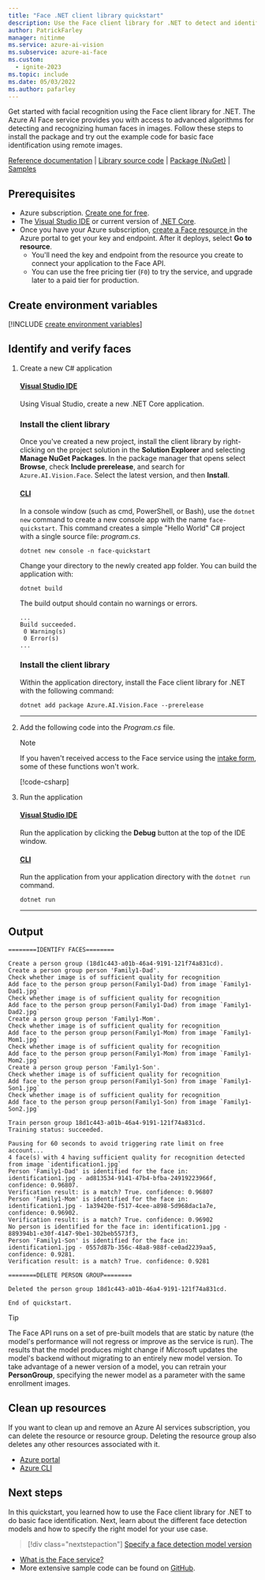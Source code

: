 ```yaml
---
title: "Face .NET client library quickstart"
description: Use the Face client library for .NET to detect and identify faces (facial recognition search).
author: PatrickFarley
manager: nitinme
ms.service: azure-ai-vision
ms.subservice: azure-ai-face
ms.custom:
  - ignite-2023
ms.topic: include
ms.date: 05/03/2022
ms.author: pafarley
---
```


Get started with facial recognition using the Face client library for .NET. The Azure AI Face service provides you with access to advanced algorithms for detecting and recognizing human faces in images. Follow these steps to install the package and try out the example code for basic face identification using remote images.

[Reference documentation](https://aka.ms/azsdk-csharp-face-ref) | [Library source code](https://github.com/Azure/azure-sdk-for-net/tree/main/sdk/face/Azure.AI.Vision.Face) | [Package (NuGet)](https://aka.ms/azsdk-csharp-face-pkg) | [Samples](https://github.com/Azure/azure-sdk-for-net/tree/main/sdk/face/Azure.AI.Vision.Face/samples)

## Prerequisites

* Azure subscription. [Create one for free](https://azure.microsoft.com/free/cognitive-services/).
* The [Visual Studio IDE](https://visualstudio.microsoft.com/vs/) or current version of [.NET Core](https://dotnet.microsoft.com/download/dotnet-core).
* Once you have your Azure subscription, <a href="https://portal.azure.com/#create/Microsoft.CognitiveServicesFace"  title="Create a Face resource"  target="_blank">create a Face resource </a> in the Azure portal to get your key and endpoint. After it deploys, select **Go to resource**.
    * You'll need the key and endpoint from the resource you create to connect your application to the Face API.
    * You can use the free pricing tier (`F0`) to try the service, and upgrade later to a paid tier for production.


## Create environment variables

[!INCLUDE [create environment variables](../face-environment-variables.md)]

## Identify and verify faces

1. Create a new C# application

    #### [Visual Studio IDE](#tab/visual-studio)

    Using Visual Studio, create a new .NET Core application. 

    ### Install the client library 

    Once you've created a new project, install the client library by right-clicking on the project solution in the **Solution Explorer** and selecting **Manage NuGet Packages**. In the package manager that opens select **Browse**, check **Include prerelease**, and search for `Azure.AI.Vision.Face`. Select the latest version, and then **Install**. 

    #### [CLI](#tab/cli)

    In a console window (such as cmd, PowerShell, or Bash), use the `dotnet new` command to create a new console app with the name `face-quickstart`. This command creates a simple "Hello World" C# project with a single source file: *program.cs*. 

    ```console
    dotnet new console -n face-quickstart
    ```

    Change your directory to the newly created app folder. You can build the application with:

    ```console
    dotnet build
    ```

    The build output should contain no warnings or errors. 

    ```console
    ...
    Build succeeded.
     0 Warning(s)
     0 Error(s)
    ...
    ```

    ### Install the client library 

    Within the application directory, install the Face client library for .NET with the following command:

    ```console
    dotnet add package Azure.AI.Vision.Face --prerelease
    ```

    ---
1. Add the following code into the *Program.cs* file.

    > [!NOTE]
    > If you haven't received access to the Face service using the [intake form](https://aka.ms/facerecognition), some of these functions won't work.
    
    [!code-csharp[](~/cognitive-services-quickstart-code/dotnet/Face/Quickstart.cs?name=snippet_single)]


1. Run the application

    #### [Visual Studio IDE](#tab/visual-studio)

    Run the application by clicking the **Debug** button at the top of the IDE window.

    #### [CLI](#tab/cli)

    Run the application from your application directory with the `dotnet run` command.

    ```dotnet
    dotnet run
    ```

    ---



## Output

```console
========IDENTIFY FACES========

Create a person group (18d1c443-a01b-46a4-9191-121f74a831cd).
Create a person group person 'Family1-Dad'.
Check whether image is of sufficient quality for recognition
Add face to the person group person(Family1-Dad) from image `Family1-Dad1.jpg`
Check whether image is of sufficient quality for recognition
Add face to the person group person(Family1-Dad) from image `Family1-Dad2.jpg`
Create a person group person 'Family1-Mom'.
Check whether image is of sufficient quality for recognition
Add face to the person group person(Family1-Mom) from image `Family1-Mom1.jpg`
Check whether image is of sufficient quality for recognition
Add face to the person group person(Family1-Mom) from image `Family1-Mom2.jpg`
Create a person group person 'Family1-Son'.
Check whether image is of sufficient quality for recognition
Add face to the person group person(Family1-Son) from image `Family1-Son1.jpg`
Check whether image is of sufficient quality for recognition
Add face to the person group person(Family1-Son) from image `Family1-Son2.jpg`

Train person group 18d1c443-a01b-46a4-9191-121f74a831cd.
Training status: succeeded.

Pausing for 60 seconds to avoid triggering rate limit on free account...
4 face(s) with 4 having sufficient quality for recognition detected from image `identification1.jpg`
Person 'Family1-Dad' is identified for the face in: identification1.jpg - ad813534-9141-47b4-bfba-24919223966f, confidence: 0.96807.
Verification result: is a match? True. confidence: 0.96807
Person 'Family1-Mom' is identified for the face in: identification1.jpg - 1a39420e-f517-4cee-a898-5d968dac1a7e, confidence: 0.96902.
Verification result: is a match? True. confidence: 0.96902
No person is identified for the face in: identification1.jpg - 889394b1-e30f-4147-9be1-302beb5573f3,
Person 'Family1-Son' is identified for the face in: identification1.jpg - 0557d87b-356c-48a8-988f-ce0ad2239aa5, confidence: 0.9281.
Verification result: is a match? True. confidence: 0.9281

========DELETE PERSON GROUP========

Deleted the person group 18d1c443-a01b-46a4-9191-121f74a831cd.

End of quickstart.
```



> [!TIP]
> The Face API runs on a set of pre-built models that are static by nature (the model's performance will not regress or improve as the service is run). The results that the model produces might change if Microsoft updates the model's backend without migrating to an entirely new model version. To take advantage of a newer version of a model, you can retrain your **PersonGroup**, specifying the newer model as a parameter with the same enrollment images.

## Clean up resources

If you want to clean up and remove an Azure AI services subscription, you can delete the resource or resource group. Deleting the resource group also deletes any other resources associated with it.

* [Azure portal](../../../multi-service-resource.md?pivots=azportal#clean-up-resources)
* [Azure CLI](../../../multi-service-resource.md?pivots=azcli#clean-up-resources)

## Next steps

In this quickstart, you learned how to use the Face client library for .NET to do basic face identification. Next, learn about the different face detection models and how to specify the right model for your use case.

> [!div class="nextstepaction"]
> [Specify a face detection model version](../../how-to/specify-detection-model.md)

* [What is the Face service?](../../overview-identity.md)
* More extensive sample code can be found on [GitHub](https://aka.ms/FaceSamples).
